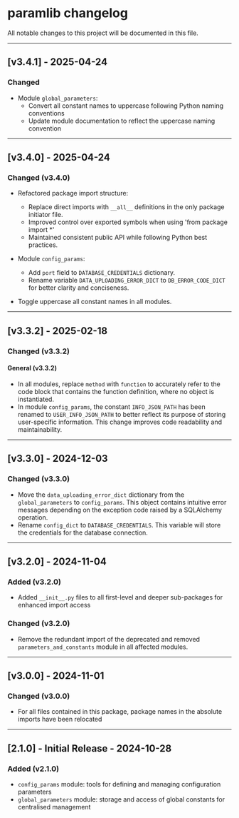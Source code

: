 # paramlib changelog

All notable changes to this project will be documented in this file.

---

## [v3.4.1] - 2025-04-24

### Changed

- Module `global_parameters`:
  - Convert all constant names to uppercase following Python naming conventions
  - Update module documentation to reflect the uppercase naming convention

---

## [v3.4.0] - 2025-04-24

### Changed (v3.4.0)

- Refactored package import structure:
  - Replace direct imports with `__all__` definitions in the only package initiator file.
  - Improved control over exported symbols when using 'from package import *'
  - Maintained consistent public API while following Python best practices.

- Module `config_params`:
  - Add `port` field to `DATABASE_CREDENTIALS` dictionary.
  - Rename variable `DATA_UPLOADING_ERROR_DICT` to `DB_ERROR_CODE_DICT` for better clarity and conciseness.

- Toggle uppercase all constant names in all modules.

---

## [v3.3.2] - 2025-02-18

### Changed (v3.3.2)

#### **General** (v3.3.2)

- In all modules, replace `method` with `function` to accurately refer to the code block that contains the function definition, where no object is instantiated.
- In module `config_params`, the constant `INFO_JSON_PATH` has been renamed to `USER_INFO_JSON_PATH` to better reflect its purpose of storing user-specific information. This change improves code readability and maintainability.

---

## [v3.3.0] - 2024-12-03

### Changed (v3.3.0)

- Move the `data_uploading_error_dict` dictionary from the `global_parameters` to `config_params`. This object contains intuitive error messages depending on the exception code raised by a SQLAlchemy operation.
- Rename `config_dict` to `DATABASE_CREDENTIALS`. This variable will store the credentials for the database connection.

---

## [v3.2.0] - 2024-11-04

### Added (v3.2.0)

- Added `__init__.py` files to all first-level and deeper sub-packages for enhanced import access

### Changed (v3.2.0)

- Remove the redundant import of the deprecated and removed `parameters_and_constants` module in all affected modules.

---

## [v3.0.0] - 2024-11-01

### Changed (v3.0.0)

- For all files contained in this package, package names in the absolute imports have been relocated

---

## [2.1.0] - Initial Release - 2024-10-28

### Added (v2.1.0)

- `config_params` module: tools for defining and managing configuration parameters
- `global_parameters` module: storage and access of global constants for centralised management
